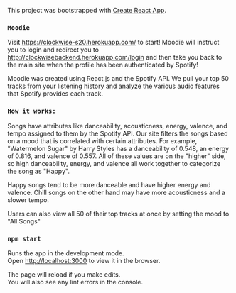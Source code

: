 This project was bootstrapped with [Create React App](https://github.com/facebook/create-react-app).

### `Moodie`
Visit https://clockwise-s20.herokuapp.com/ to start! Moodie will instruct you to login and redirect you to http://clockwisebackend.herokuapp.com/login and then take you back to the main site when the profile has been authenticated by Spotify! 

Moodie was created using React.js and the Spotify API. We pull your top 50 tracks from your listening history and analyze the various audio features that Spotify provides each track. 

### `How it works:`
Songs have attributes like danceability, acousticness, energy, valence, and tempo assigned to them by the Spotify API. Our site filters the songs based on a mood that is correlated with certain attributes. 
For example, "Watermelon Sugar" by Harry Styles has a danceability of 0.548, an energy of 0.816, and valence of 0.557. All of these values are on the "higher" side, so high danceability, energy, and valence all work together to categorize the song as "Happy". 

Happy songs tend to be more danceable and have higher energy and valence. Chill songs on the other hand may have more acousticness and a slower tempo. 

Users can also view all 50 of their top tracks at once by setting the mood to "All Songs"









### `npm start`

Runs the app in the development mode.<br />
Open [http://localhost:3000](http://localhost:3000) to view it in the browser.

The page will reload if you make edits.<br />
You will also see any lint errors in the console.


